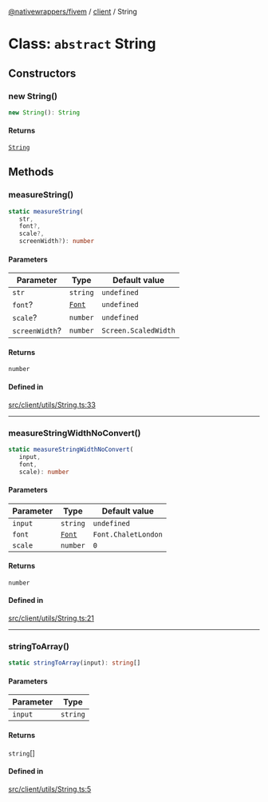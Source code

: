 [@nativewrappers/fivem](../../README.md) / [client](../README.md) / String

# Class: `abstract` String

## Constructors

### new String()

```ts
new String(): String
```

#### Returns

[`String`](String.md)

## Methods

### measureString()

```ts
static measureString(
   str, 
   font?, 
   scale?, 
   screenWidth?): number
```

#### Parameters

| Parameter | Type | Default value |
| ------ | ------ | ------ |
| `str` | `string` | `undefined` |
| `font`? | [`Font`](../enumerations/Font.md) | `undefined` |
| `scale`? | `number` | `undefined` |
| `screenWidth`? | `number` | `Screen.ScaledWidth` |

#### Returns

`number`

#### Defined in

[src/client/utils/String.ts:33](https://github.com/nativewrappers/fivem/blob/76a4f0a0bbabe839eed05afc2b892d754096c3d3/src/client/utils/String.ts#L33)

***

### measureStringWidthNoConvert()

```ts
static measureStringWidthNoConvert(
   input, 
   font, 
   scale): number
```

#### Parameters

| Parameter | Type | Default value |
| ------ | ------ | ------ |
| `input` | `string` | `undefined` |
| `font` | [`Font`](../enumerations/Font.md) | `Font.ChaletLondon` |
| `scale` | `number` | `0` |

#### Returns

`number`

#### Defined in

[src/client/utils/String.ts:21](https://github.com/nativewrappers/fivem/blob/76a4f0a0bbabe839eed05afc2b892d754096c3d3/src/client/utils/String.ts#L21)

***

### stringToArray()

```ts
static stringToArray(input): string[]
```

#### Parameters

| Parameter | Type |
| ------ | ------ |
| `input` | `string` |

#### Returns

`string`[]

#### Defined in

[src/client/utils/String.ts:5](https://github.com/nativewrappers/fivem/blob/76a4f0a0bbabe839eed05afc2b892d754096c3d3/src/client/utils/String.ts#L5)
